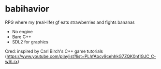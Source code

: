 # babihavior
RPG where my (real-life) gf eats strawberries and fights bananas

- No engine
- Bare C++
- SDL2 for graphics

Cred: inspired by Carl Birch's C++ game tutorials (https://www.youtube.com/playlist?list=PLhfAbcv9cehhkG7ZQK0nfIGJC_C-wSLrx)
